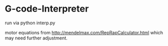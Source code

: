 # G-code-Interpreter
run via python interp.py <g-code file>

motor equations from http://mendelmax.com/RepRapCalculator.html which may need further adjustment.

